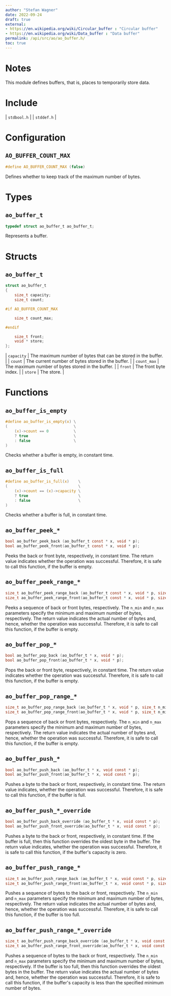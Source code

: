 ```yaml
---
author: "Stefan Wagner"
date: 2022-09-24
draft: true
external:
- https://en.wikipedia.org/wiki/Circular_buffer : "Circular buffer"
- https://en.wikipedia.org/wiki/Data_buffer : "Data buffer"
permalink: /api/src/ao/ao_buffer.h/
toc: true
---
```


# Notes

This module defines buffers, that is, places to temporarily store data.

# Include

| `stdbool.h` |
| `stddef.h` |

# Configuration

## `AO_BUFFER_COUNT_MAX`

```c
#define AO_BUFFER_COUNT_MAX (false)
```

Defines whether to keep track of the maximum number of bytes.

# Types

## `ao_buffer_t`

```c
typedef struct ao_buffer_t ao_buffer_t;
```

Represents a buffer.

# Structs

## `ao_buffer_t`

```c
struct ao_buffer_t
{
    size_t capacity;
    size_t count;

#if AO_BUFFER_COUNT_MAX

    size_t count_max;

#endif

    size_t front;
    void * store;
};
```

| `capacity` | The maximum number of bytes that can be stored in the buffer. |
| `count` | The current number of bytes stored in the buffer. |
| `count_max` | The maximum number of bytes stored in the buffer. |
| `front` | The front byte index. |
| `store` | The store. |

# Functions

## `ao_buffer_is_empty`

```c
#define ao_buffer_is_empty(x) \
(                             \
    (x)->count == 0           \
    ? true                    \
    : false                   \
)
```

Checks whether a buffer is empty, in constant time.

## `ao_buffer_is_full`

```c
#define ao_buffer_is_full(x)    \
(                               \
    (x)->count == (x)->capacity \
    ? true                      \
    : false                     \
)
```

Checks whether a buffer is full, in constant time.

## `ao_buffer_peek_*`

```c
bool ao_buffer_peek_back (ao_buffer_t const * x, void * p);
bool ao_buffer_peek_front(ao_buffer_t const * x, void * p);
```

Peeks the back or front byte, respectively, in constant time. The return value indicates whether the operation was successful. Therefore, it is safe to call this function, if the buffer is empty.

## `ao_buffer_peek_range_*`

```c
size_t ao_buffer_peek_range_back (ao_buffer_t const * x, void * p, size_t n_min, size_t n_max);
size_t ao_buffer_peek_range_front(ao_buffer_t const * x, void * p, size_t n_min, size_t n_max);
```

Peeks a sequence of back or front bytes, respectively. The `n_min` and `n_max` parameters specify the minimum and maximum number of bytes, respectively. The return value indicates the actual number of bytes and, hence, whether the operation was successful. Therefore, it is safe to call this function, if the buffer is empty.

## `ao_buffer_pop_*`

```c
bool ao_buffer_pop_back (ao_buffer_t * x, void * p);
bool ao_buffer_pop_front(ao_buffer_t * x, void * p);
```

Pops the back or front byte, respectively, in constant time. The return value indicates whether the operation was successful. Therefore, it is safe to call this function, if the buffer is empty.

## `ao_buffer_pop_range_*`

```c
size_t ao_buffer_pop_range_back (ao_buffer_t * x, void * p, size_t n_min, size_t n_max);
size_t ao_buffer_pop_range_front(ao_buffer_t * x, void * p, size_t n_min, size_t n_max);
```

Pops a sequence of back or front bytes, respectively. The `n_min` and `n_max` parameters specify the minimum and maximum number of bytes, respectively. The return value indicates the actual number of bytes and, hence, whether the operation was successful. Therefore, it is safe to call this function, if the buffer is empty.

## `ao_buffer_push_*`

```c
bool ao_buffer_push_back (ao_buffer_t * x, void const * p);
bool ao_buffer_push_front(ao_buffer_t * x, void const * p);
```

Pushes a byte to the back or front, respectively, in constant time. The return value indicates, whether the operation was successful. Therefore, it is safe to call this function, if the buffer is full.

## `ao_buffer_push_*_override`

```c
bool ao_buffer_push_back_override (ao_buffer_t * x, void const * p);
bool ao_buffer_push_front_override(ao_buffer_t * x, void const * p);
```

Pushes a byte to the back or front, respectively, in constant time. If the buffer is full, then this function overrides the oldest byte in the buffer. The return value indicates, whether the operation was successful. Therefore, it is safe to call this function, if the buffer's capacity is zero.

## `ao_buffer_push_range_*`

```c
size_t ao_buffer_push_range_back (ao_buffer_t * x, void const * p, size_t n_min, size_t n_max);
size_t ao_buffer_push_range_front(ao_buffer_t * x, void const * p, size_t n_min, size_t n_max);
```

Pushes a sequence of bytes to the back or front, respectively. The `n_min` and `n_max` parameters specify the minimum and maximum number of bytes, respectively. The return value indicates the actual number of bytes and, hence, whether the operation was successful. Therefore, it is safe to call this function, if the buffer is too full.

## `ao_buffer_push_range_*_override`

```c
size_t ao_buffer_push_range_back_override (ao_buffer_t * x, void const * p, size_t n_min, size_t n_max);
size_t ao_buffer_push_range_front_override(ao_buffer_t * x, void const * p, size_t n_min, size_t n_max);
```

Pushes a sequence of bytes to the back or front, respectively. The `n_min` and `n_max` parameters specify the minimum and maximum number of bytes, respectively. If the buffer is too full, then this function overrides the oldest bytes in the buffer. The return value indicates the actual number of bytes and, hence, whether the operation was successful. Therefore, it is safe to call this function, if the buffer's capacity is less than the specified minimum number of bytes.
